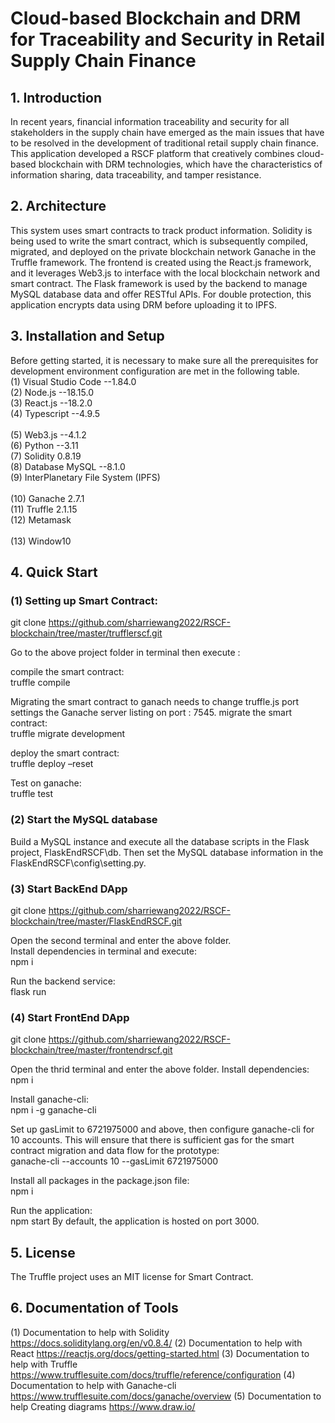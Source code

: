# Cloud-based Blockchain and DRM for Traceability and Security in Retail Supply Chain Finance

## 1. Introduction

In recent years, financial information traceability and security for all stakeholders in the supply chain have emerged as the main issues that have to be resolved in the development of traditional retail supply chain finance. This application developed a RSCF platform that creatively combines cloud-based blockchain with DRM technologies, which have the characteristics of information sharing, data traceability, and tamper resistance.

## 2. Architecture

This system uses smart contracts to track product information. Solidity is being used to write the smart contract, which is subsequently compiled, migrated, and deployed on the private blockchain network Ganache in the Truffle framework. The frontend is created using the React.js framework, and it leverages Web3.js to interface with the local blockchain network and smart contract. The Flask framework is used by the backend to manage MySQL database data and offer RESTful APIs. For double protection, this application encrypts data using DRM before uploading it to IPFS.  
 
## 3. Installation and Setup
   
Before getting started, it is necessary to make sure all the prerequisites for development environment configuration are met in the following table.
<br> (1)	Visual Studio Code	--1.84.0
<br> (2) Node.js	--18.15.0
<br> (3) React.js	--18.2.0
<br> (4) Typescript	--4.9.5  	
<br> (5) Web3.js	--4.1.2
<br> (6) Python --3.11
<br> (7) Solidity	0.8.19
<br> (8) Database MySQL	--8.1.0
<br> (9) InterPlanetary File System (IPFS) 	
<br> (10) Ganache	2.7.1
<br> (11) Truffle	2.1.15
<br> (12) Metamask	
<br> (13) Window10

## 4. Quick Start

### (1) Setting up Smart Contract:

git clone https://github.com/sharriewang2022/RSCF-blockchain/tree/master/trufflerscf.git

Go to the above project folder in terminal then execute :

compile the smart contract:
<br> truffle compile

Migrating the smart contract to ganach needs to change truffle.js port settings the Ganache server listing on port : 7545. 
migrate the smart contract:
<br> truffle migrate development

deploy the smart contract:
<br> truffle deploy –reset 
  
Test on ganache:
<br> truffle test

### (2) Start the MySQL database
Build a MySQL instance and execute all the database scripts in the Flask project, FlaskEndRSCF\db. Then set the MySQL database information in the FlaskEndRSCF\config\setting.py.
 
### (3) Start BackEnd DApp 

git clone https://github.com/sharriewang2022/RSCF-blockchain/tree/master/FlaskEndRSCF.git

Open the second terminal and enter the above folder.
<br> Install dependencies in terminal and execute:
<br> npm i

Run the backend service:
<br> flask run

### (4) Start FrontEnd DApp 

git clone https://github.com/sharriewang2022/RSCF-blockchain/tree/master/frontendrscf.git

Open the thrid terminal and enter the above folder.
Install dependencies:
<br> npm i

Install ganache-cli:
<br> npm i -g ganache-cli

Set up gasLimit to 6721975000 and above, then configure ganache-cli for 10 accounts. This will ensure that there is sufficient gas for the smart contract migration and data flow for the prototype:
<br> ganache-cli --accounts 10 --gasLimit 6721975000

Install all packages in the package.json file:
<br> npm i

Run the application:
<br> npm start
By default, the application is hosted on port 3000.

## 5. License
The Truffle project uses an MIT license for Smart Contract.

## 6. Documentation of Tools
(1) Documentation to help with Solidity
https://docs.soliditylang.org/en/v0.8.4/
(2) Documentation to help with React
https://reactjs.org/docs/getting-started.html
(3) Documentation to help with Truffle
https://www.trufflesuite.com/docs/truffle/reference/configuration
(4) Documentation to help with Ganache-cli
https://www.trufflesuite.com/docs/ganache/overview
(5) Documentation to help Creating diagrams
https://www.draw.io/









